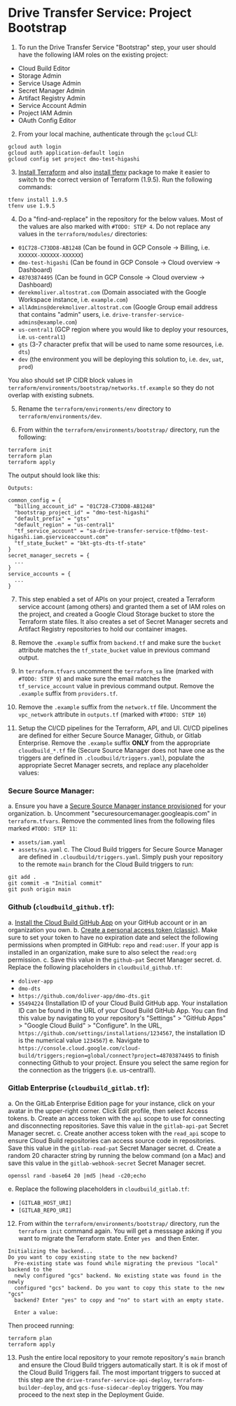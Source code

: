 # Drive Transfer Service: Project Bootstrap

1) To run the Drive Transfer Service "Bootstrap" step, your user should have the following IAM roles on the existing project:
- Cloud Build Editor
- Storage Admin
- Service Usage Admin
- Secret Manager Admin
- Artifact Registry Admin
- Service Account Admin
- Project IAM Admin
- OAuth Config Editor

2) From your local machine, authenticate through the `gcloud` CLI:
```
gcloud auth login
gcloud auth application-default login
gcloud config set project dmo-test-higashi
```

3) [Install Terraform](https://developer.hashicorp.com/terraform/install) and also [install tfenv](https://github.com/tfutils/tfenv) package to make it easier to switch to the correct version of Terraform (1.9.5). Run the following commands:
```
tfenv install 1.9.5
tfenv use 1.9.5
```

4) Do a "find-and-replace" in the  repository for the below values. Most of the values are also marked with `#TODO: STEP 4`. Do not replace any values in the `terraform/modules/` directories:
- `01C728-C73DD8-AB1248` (Can be found in GCP Console -> Billing, i.e. `XXXXXX-XXXXXX-XXXXXX`)
- `dmo-test-higashi` (Can be found in GCP Console -> Cloud overview -> Dashboard)
- `48703874495` (Can be found in GCP Console -> Cloud overview -> Dashboard)
- `derekmoliver.altostrat.com` (Domain associated with the Google Workspace instance, i.e. `example.com`)
- `allAdmins@derekmoliver.altostrat.com` (Google Group email address that contains "admin" users, i.e. `drive-transfer-service-admins@example.com`)
- `us-central1` (GCP region where you would like to deploy your resources, i.e. `us-central1`)
- `gts` (3-7 character prefix that will be used to name some resources, i.e. `dts`)
- `dev` (the environment you will be deploying this solution to, i.e. `dev`, `uat`, `prod`)

You also should set IP CIDR block values in `terraform/environments/bootstrap/networks.tf.example` so they do not overlap with existing subnets.

5) Rename the `terraform/environments/env` directory to `terraform/environments/dev`.

6) From within the `terraform/environments/bootstrap/` directory, run the following:
```
terraform init
terraform plan
terraform apply
```
The output should look like this:
```
Outputs:

common_config = {
  "billing_account_id" = "01C728-C73DD8-AB1248"
  "bootstrap_project_id" = "dmo-test-higashi"
  "default_prefix" = "gts"
  "default_region" = "us-central1"
  "tf_service_account" = "sa-drive-transfer-service-tf@dmo-test-higashi.iam.gserviceaccount.com"
  "tf_state_bucket" = "bkt-gts-dts-tf-state"
}
secret_manager_secrets = {
  ...
}
service_accounts = {
  ...
}
```

7) This step enabled a set of APIs on your project, created a Terraform service account (among others) and granted them a set of IAM roles on the project, and created a Google Cloud Storage bucket to store the Terraform state files. It also creates a set of Secret Manager secrets and Artifact Registry repositories to hold our container images.

8) Remove the `.example` suffix from `backend.tf` and make sure the `bucket` attribute matches the `tf_state_bucket` value in previous command output.

9) In `terraform.tfvars` uncomment the `terraform_sa` line (marked with `#TODO: STEP 9`)  and make sure the email matches the `tf_service_account` value in previous command output. Remove the `.example` suffix from `providers.tf`.

10) Remove the `.example` suffix from the `network.tf` file. Uncomment the `vpc_network` attribute in `outputs.tf` (marked with `#TODO: STEP 10`)

11) Setup the CI/CD pipelines for the Terraform, API, and UI. CI/CD pipelines are defined for either Secure Source Manager, Github, or Gitlab Enterprise. Remove the `.example` suffix **ONLY** from the appropriate `cloudbuild_*.tf` file (Secure Source Manager does not have one as the triggers are defined in `.cloudbuild/triggers.yaml`), populate the appropriate Secret Manager secrets, and replace any placeholder values:

### Secure Source Manager:
a. Ensure you have a [Secure Source Manager instance provisioned](https://cloud.google.com/secure-source-manager/docs/create-instance) for your organization.
b. Uncomment "securesourcemanager.googleapis.com" in `terraform.tfvars`. Remove the commented lines from the following files marked `#TODO: STEP 11`:
- `assets/iam.yaml`
- `assets/sa.yaml`
c. The Cloud Build triggers for Secure Source Manager are defined in `.cloudbuild/triggers.yaml`. Simply push your repository to the remote `main` branch for the Cloud Build triggers to run:
```
git add .
git commit -m "Initial commit"
git push origin main
```

### Github (`cloudbuild_github.tf`):
a. [Install the Cloud Build GitHub App](https://github.com/apps/google-cloud-build) on your GitHub account or in an organization you own.
b. [Create a personal access token (classic)](https://docs.github.com/en/authentication/keeping-your-account-and-data-secure/creating-a-personal-access-token). Make sure to set your token to have no expiration date and select the following permissions when prompted in GitHub: `repo` and `read:user`. If your app is installed in an organization, make sure to also select the `read:org` permission.
c. Save this value in the `github-pat` Secret Manager secret.
d. Replace the following placeholders in `cloudbuild_github.tf`:
- `doliver-app`
- `dmo-dts`
- `https://github.com/doliver-app/dmo-dts.git`
- `55494224` (Installation ID of your Cloud Build GitHub app. Your installation ID can be found in the URL of your Cloud Build GitHub App. You can find this value by navigating to your repository's "Settings" > "GitHub Apps" > "Google Cloud Build" > "Configure". In the URL, `https://github.com/settings/installations/1234567`, the installation ID is the numerical value `1234567`)
e. Navigate to `https://console.cloud.google.com/cloud-build/triggers;region=global/connect?project=48703874495` to finish connecting Github to your project. Ensure you select the same region for the connection as the triggers (i.e. us-central1).

### Gitlab Enterprise (`cloudbuild_gitlab.tf`):
a. On the GitLab Enterprise Edition page for your instance, click on your avatar in the upper-right corner. Click Edit profile, then select Access tokens.
b. Create an access token with the `api` scope to use for connecting and disconnecting repositories. Save this value in the `gitlab-api-pat` Secret Manager secret.
c. Create another access token with the `read_api` scope to ensure Cloud Build repositories can access source code in repositories. Save this value in the `gitlab-read-pat` Secret Manager secret.
d. Create a random 20 character string by running the below command (on a Mac) and save this value in the `gitlab-webhook-secret` Secret Manager secret.
```
openssl rand -base64 20 |md5 |head -c20;echo
```
e. Replace the following placeholders in `cloudbuild_gitlab.tf`:
- `[GITLAB_HOST_URI]`
- `[GITLAB_REPO_URI]`

12) From within the `terraform/environments/bootstrap/` directory, run the `terraform init` command again. You will get a messsage asking if you want to migrate the Terraform state. Enter `yes ` and then Enter.
```
Initializing the backend...
Do you want to copy existing state to the new backend?
  Pre-existing state was found while migrating the previous "local" backend to the
  newly configured "gcs" backend. No existing state was found in the newly
  configured "gcs" backend. Do you want to copy this state to the new "gcs"
  backend? Enter "yes" to copy and "no" to start with an empty state.

  Enter a value:
```

Then proceed running:
```
terraform plan
terraform apply
```

13) Push the entire local repository to your remote repository's `main` branch and ensure the Cloud Build triggers automatically start. It is ok if most of the Cloud Build Triggers fail. The most important triggers to succed at this step are the `drive-transfer-service-api-deploy`, `terraform-builder-deploy`, and  `gcs-fuse-sidecar-deploy` triggers. You may proceed to the next step in the Deployment Guide.